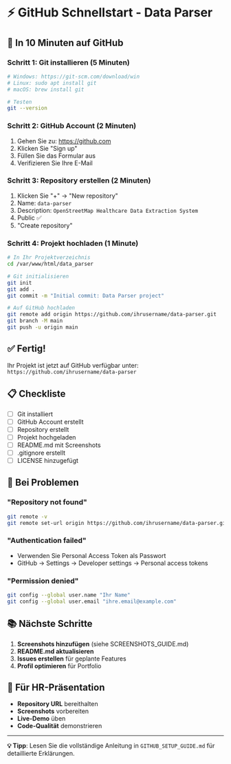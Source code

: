 # ⚡ GitHub Schnellstart - Data Parser

## 🚀 In 10 Minuten auf GitHub

### Schritt 1: Git installieren (5 Minuten)
```bash
# Windows: https://git-scm.com/download/win
# Linux: sudo apt install git
# macOS: brew install git

# Testen
git --version
```

### Schritt 2: GitHub Account (2 Minuten)
1. Gehen Sie zu: https://github.com
2. Klicken Sie "Sign up"
3. Füllen Sie das Formular aus
4. Verifizieren Sie Ihre E-Mail

### Schritt 3: Repository erstellen (2 Minuten)
1. Klicken Sie "+" → "New repository"
2. Name: `data-parser`
3. Description: `OpenStreetMap Healthcare Data Extraction System`
4. Public ✅
5. "Create repository"

### Schritt 4: Projekt hochladen (1 Minute)
```bash
# In Ihr Projektverzeichnis
cd /var/www/html/data_parser

# Git initialisieren
git init
git add .
git commit -m "Initial commit: Data Parser project"

# Auf GitHub hochladen
git remote add origin https://github.com/ihrusername/data-parser.git
git branch -M main
git push -u origin main
```

## ✅ Fertig!

Ihr Projekt ist jetzt auf GitHub verfügbar unter:
`https://github.com/ihrusername/data-parser`

## 📋 Checkliste

- [ ] Git installiert
- [ ] GitHub Account erstellt
- [ ] Repository erstellt
- [ ] Projekt hochgeladen
- [ ] README.md mit Screenshots
- [ ] .gitignore erstellt
- [ ] LICENSE hinzugefügt

## 🔧 Bei Problemen

### "Repository not found"
```bash
git remote -v
git remote set-url origin https://github.com/ihrusername/data-parser.git
```

### "Authentication failed"
- Verwenden Sie Personal Access Token als Passwort
- GitHub → Settings → Developer settings → Personal access tokens

### "Permission denied"
```bash
git config --global user.name "Ihr Name"
git config --global user.email "ihre.email@example.com"
```

## 📚 Nächste Schritte

1. **Screenshots hinzufügen** (siehe SCREENSHOTS_GUIDE.md)
2. **README.md aktualisieren**
3. **Issues erstellen** für geplante Features
4. **Profil optimieren** für Portfolio

## 🎯 Für HR-Präsentation

- **Repository URL** bereithalten
- **Screenshots** vorbereiten
- **Live-Demo** üben
- **Code-Qualität** demonstrieren

---

**💡 Tipp**: Lesen Sie die vollständige Anleitung in `GITHUB_SETUP_GUIDE.md` für detaillierte Erklärungen.
